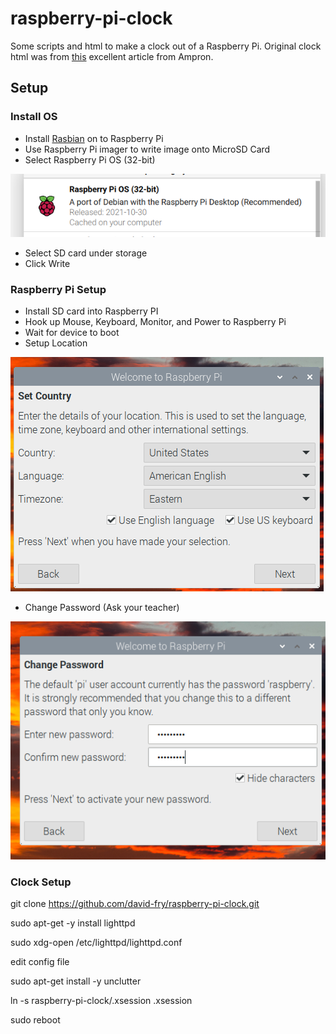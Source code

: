 # raspberry-pi-clock
Some scripts and html to make a clock out of a Raspberry Pi. Original clock html was from [this](https://ampron.eu/article/use-case/digital-wall-clock-with-raspberry-pi/) excellent article from Ampron.


## Setup

### Install OS

* Install [Rasbian](https://www.raspberrypi.com/software/) on to Raspberry Pi
* Use Raspberry Pi imager to write image onto MicroSD Card
* Select Raspberry Pi OS (32-bit)

![Image Selector](img/select_image.png)

* Select SD card under storage
* Click Write

### Raspberry Pi Setup

* Install SD card into Raspberry PI
* Hook up Mouse, Keyboard, Monitor, and Power to Raspberry Pi
* Wait for device to boot
* Setup Location

![Setup Location](img/1_setup_location.png)

* Change Password (Ask your teacher)

![Change Password](img/2_change_password.png)




### Clock Setup

git clone https://github.com/david-fry/raspberry-pi-clock.git

sudo apt-get -y install lighttpd

sudo xdg-open /etc/lighttpd/lighttpd.conf

edit config file

sudo apt-get install -y unclutter

ln -s raspberry-pi-clock/.xsession .xsession

sudo reboot
